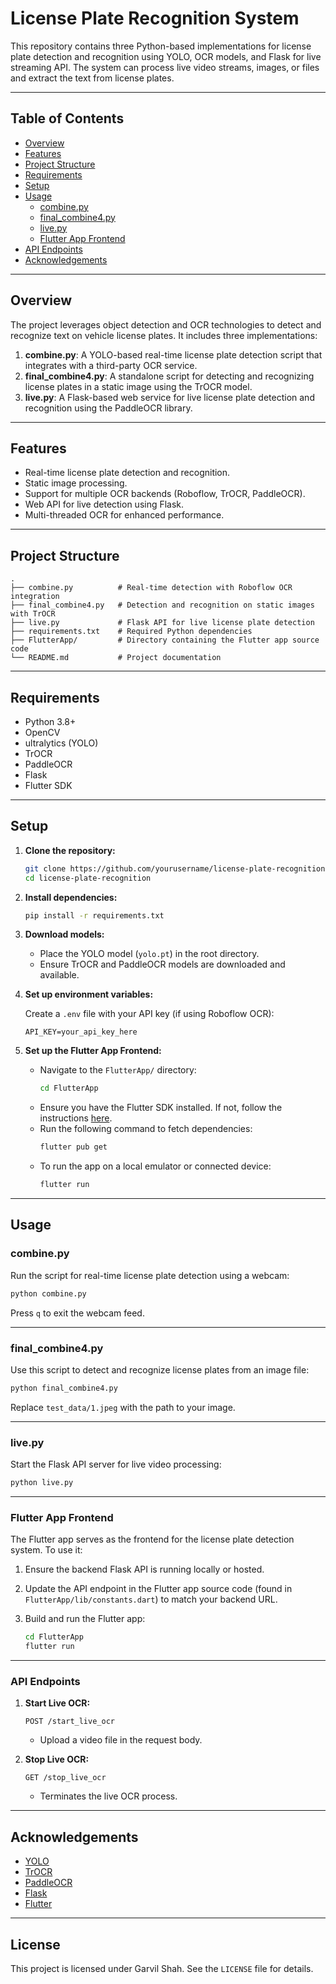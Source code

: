 # License Plate Recognition System

This repository contains three Python-based implementations for license plate detection and recognition using YOLO, OCR models, and Flask for live streaming API. The system can process live video streams, images, or files and extract the text from license plates.

---

## Table of Contents

- [Overview](#overview)
- [Features](#features)
- [Project Structure](#project-structure)
- [Requirements](#requirements)
- [Setup](#setup)
- [Usage](#usage)
  - [combine.py](#combinepy)
  - [final_combine4.py](#final_combine4py)
  - [live.py](#livepy)
  - [Flutter App Frontend](#flutter-app-frontend)
- [API Endpoints](#api-endpoints)
- [Acknowledgements](#acknowledgements)

---

## Overview

The project leverages object detection and OCR technologies to detect and recognize text on vehicle license plates. It includes three implementations:

1. **combine.py**: A YOLO-based real-time license plate detection script that integrates with a third-party OCR service.
2. **final_combine4.py**: A standalone script for detecting and recognizing license plates in a static image using the TrOCR model.
3. **live.py**: A Flask-based web service for live license plate detection and recognition using the PaddleOCR library.

---

## Features

- Real-time license plate detection and recognition.
- Static image processing.
- Support for multiple OCR backends (Roboflow, TrOCR, PaddleOCR).
- Web API for live detection using Flask.
- Multi-threaded OCR for enhanced performance.

---

## Project Structure

```
.
├── combine.py          # Real-time detection with Roboflow OCR integration
├── final_combine4.py   # Detection and recognition on static images with TrOCR
├── live.py             # Flask API for live license plate detection
├── requirements.txt    # Required Python dependencies
├── FlutterApp/         # Directory containing the Flutter app source code
└── README.md           # Project documentation
```

---

## Requirements

- Python 3.8+
- OpenCV
- ultralytics (YOLO)
- TrOCR
- PaddleOCR
- Flask
- Flutter SDK

---

## Setup

1. **Clone the repository:**

   ```bash
   git clone https://github.com/yourusername/license-plate-recognition.git
   cd license-plate-recognition
   ```

2. **Install dependencies:**

   ```bash
   pip install -r requirements.txt
   ```

3. **Download models:**

   - Place the YOLO model (`yolo.pt`) in the root directory.
   - Ensure TrOCR and PaddleOCR models are downloaded and available.

4. **Set up environment variables:**

   Create a `.env` file with your API key (if using Roboflow OCR):

   ```env
   API_KEY=your_api_key_here
   ```

5. **Set up the Flutter App Frontend:**

   - Navigate to the `FlutterApp/` directory:
     ```bash
     cd FlutterApp
     ```
   - Ensure you have the Flutter SDK installed. If not, follow the instructions [here](https://flutter.dev/docs/get-started/install).
   - Run the following command to fetch dependencies:
     ```bash
     flutter pub get
     ```
   - To run the app on a local emulator or connected device:
     ```bash
     flutter run
     ```

---

## Usage

### combine.py

Run the script for real-time license plate detection using a webcam:

```bash
python combine.py
```

Press `q` to exit the webcam feed.

---

### final_combine4.py

Use this script to detect and recognize license plates from an image file:

```bash
python final_combine4.py
```

Replace `test_data/1.jpeg` with the path to your image.

---

### live.py

Start the Flask API server for live video processing:

```bash
python live.py
```

---

### Flutter App Frontend

The Flutter app serves as the frontend for the license plate detection system. To use it:

1. Ensure the backend Flask API is running locally or hosted.
2. Update the API endpoint in the Flutter app source code (found in `FlutterApp/lib/constants.dart`) to match your backend URL.
3. Build and run the Flutter app:

   ```bash
   cd FlutterApp
   flutter run
   ```

---

### API Endpoints

1. **Start Live OCR:**

   ```http
   POST /start_live_ocr
   ```
   - Upload a video file in the request body.

2. **Stop Live OCR:**

   ```http
   GET /stop_live_ocr
   ```
   - Terminates the live OCR process.

---

## Acknowledgements

- [YOLO](https://github.com/ultralytics/yolov5)
- [TrOCR](https://huggingface.co/microsoft/trocr-base-printed)
- [PaddleOCR](https://github.com/PaddlePaddle/PaddleOCR)
- [Flask](https://flask.palletsprojects.com/)
- [Flutter](https://flutter.dev/)

---

## License

This project is licensed under Garvil Shah. See the `LICENSE` file for details.


